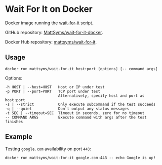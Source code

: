 # Wait For It on Docker

Docker image running the [wait-for-it](https://github.com/vishnubob/wait-for-it) script.

GitHub repository: [MattSyms/wait-for-it-docker](https://github.com/MattSyms/wait-for-it-docker).

Docker Hub repository: [mattsyms/wait-for-it](https://hub.docker.com/r/mattsyms/wait-for-it).

## Usage

```
docker run mattsyms/wait-for-it host:port [options] [-- command args]
```

Options:

```
-h HOST | --host=HOST   Host or IP under test
-p PORT | --port=PORT   TCP port under test
                        Alternatively, specify host and port as host:port
-s | --strict           Only execute subcommand if the test succeeds
-q | --quiet            Don't output any status messages
-t SEC | --timeout=SEC  Timeout in seconds, zero for no timeout
-- COMMAND ARGS         Execute command with args after the test finishes
```

## Example

Testing `google.com` availability on port `443`:

```
docker run mattsyms/wait-for-it google.com:443 -- echo Google is up!
```
